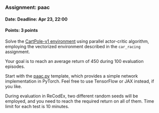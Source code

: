 ### Assignment: paac
#### Date: Deadline: Apr 23, 22:00
#### Points: 3 points

Solve the [CartPole-v1 environment](https://gymnasium.farama.org/environments/classic_control/cart_pole/)
using parallel actor-critic algorithm, employing the vectorized
environment described in the `car_racing` assignment.

Your goal is to reach an average return of 450 during 100 evaluation episodes.

Start with the [paac.py](https://github.com/ufal/npfl139/tree/past-2324/labs/08/paac.py)
template, which provides a simple network implementation in PyTorch. Feel
free to use TensorFlow or JAX instead, if you like.

During evaluation in ReCodEx, two different random seeds will be employed, and
you need to reach the required return on all of them. Time limit for each test
is 10 minutes.

